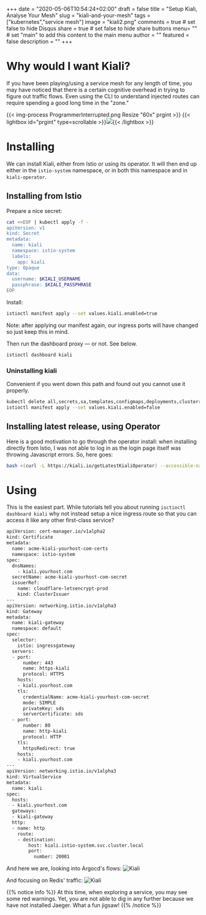 +++
date = "2020-05-06T10:54:24+02:00"
draft = false
title = "Setup Kiali, Analyse Your Mesh"
slug = "kiali-and-your-mesh"
tags = ["kubernetes","service mesh"]
image = "kiali2.png"
comments = true	# set false to hide Disqus
share = true	# set false to hide share buttons
menu= ""		# set "main" to add this content to the main menu
author = ""
featured = false
description = ""
+++

# Why would I want Kiali?

If you have been playing/using a service mesh for any length of time, you may have noticed that there is a certain cognitive overhead in trying to figure out traffic flows. Even using the CLI to understand injected routes can require spending a good long time in the "zone."

<!--more-->

{{< img-process ProgrammerInterrupted.png Resize "60x" prgint >}}
{{< lightbox id="prgint" type=scrollable >}}<img src="/images/ProgrammerInterrupted.png">{{< /lightbox >}}

# Installing

We can install Kiali, either from Istio or using its operator. It will then end up either in the `istio-system` namespace, or in both this namespace and in `kiali-operator`.

## Installing from Istio

Prepare a nice secret:

```bash
cat <<EOF | kubectl apply -f -
apiVersion: v1
kind: Secret
metadata:
  name: kiali
  namespace: istio-system
  labels:
    app: kiali
type: Opaque
data:
  username: $KIALI_USERNAME
  passphrase: $KIALI_PASSPHRASE
EOF

```

Install:

```bash
istioctl manifest apply --set values.kiali.enabled=true
```

Note: after applying our manifest again, our ingress ports will have changed so just keep this in mind.

Then run the dashboard proxy — or not. See below.

```bash
istioctl dashboard kiali
```

### Uninstalling kiali

Convenient if you went down this path and found out you cannot use it properly.

```bash
kubectl delete all,secrets,sa,templates,configmaps,deployments,clusterroles,clusterrolebindings,virtualservices,destinationrules --selector=app=kiali -n istio-system
istioctl manifest apply --set values.kiali.enabled=false
```

## Installing latest release, using Operator

Here is a good motivation to go through the operator install: when installing directly from Istio, I was not able to log in as the login page itself was throwing Javascript errors. So, here goes:

```bash
bash <(curl -L https://kiali.io/getLatestKialiOperator) --accessible-namespaces '**'
```

# Using

This is the easiest part. While tutorials tell you about running `isctioctl dashboard kiali` why not instead setup a nice ingress route so that you can access it like any other first-class service?

```bash
apiVersion: cert-manager.io/v1alpha2
kind: Certificate
metadata:
  name: acme-kiali-yourhost-com-certs
  namespace: istio-system
spec:
  dnsNames:
    - kiali.yourhost.com
  secretName: acme-kiali-yourhost-com-secret
  issuerRef:
    name: cloudflare-letsencrypt-prod
    kind: ClusterIssuer
---
apiVersion: networking.istio.io/v1alpha3
kind: Gateway
metadata:
  name: kiali-gateway
  namespace: default
spec:
  selector:
    istio: ingressgateway
  servers:
  - port:
      number: 443
      name: https-kiali
      protocol: HTTPS
    hosts:
    - kiali.yourhost.com
    tls:
      credentialName: acme-kiali-yourhost-com-secret
      mode: SIMPLE
      privateKey: sds
      serverCertificate: sds
  - port:
      number: 80
      name: http-kiali
      protocol: HTTP
    tls:
      httpsRedirect: true
    hosts:
    - kiali.yourhost.com
---
apiVersion: networking.istio.io/v1alpha3
kind: VirtualService
metadata:
  name: kiali
spec:
  hosts:
  - kiali.yourhost.com
  gateways:
  - kiali-gateway
  http:
  - name: http
    route:
    - destination:
        host: kiali.istio-system.svc.cluster.local
        port:
          number: 20001
```

And here we are, looking into Argocd's flows:
![Kiali](/images/kiali1.png)

And focusing on Redis' traffic:
![Kiali](/images/kiali2.png)

{{% notice info %}}
At this time, when exploring a service, you may see some red warnings. Yet, you are not able to dig in any further because we have not installed Jaeger. What a fun jigsaw!
{{% /notice %}}
